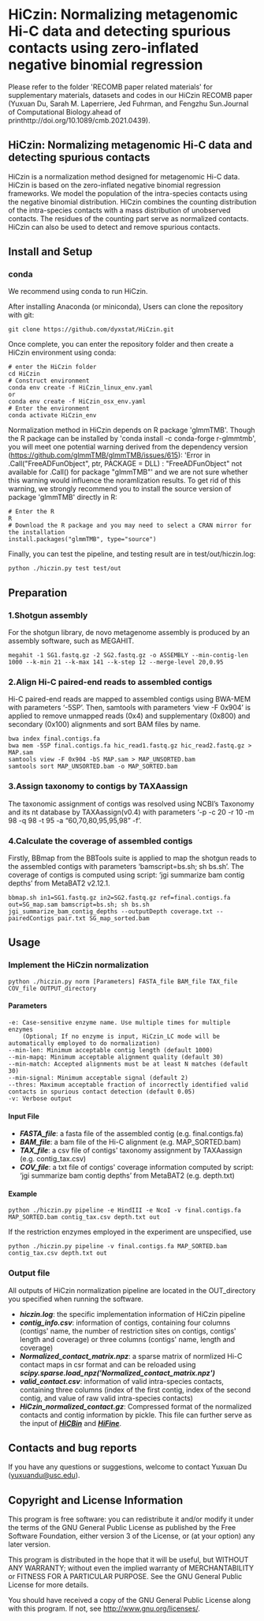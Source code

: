 # HiCzin: Normalizing metagenomic Hi-C data and detecting spurious contacts using zero-inflated negative binomial regression


Please refer to the folder 'RECOMB paper related materials' for supplementary materials, datasets and codes in our HiCzin RECOMB paper (Yuxuan Du, Sarah M. Laperriere, Jed Fuhrman, and Fengzhu Sun.Journal of Computational Biology.ahead of printhttp://doi.org/10.1089/cmb.2021.0439).



## HiCzin: Normalizing metagenomic Hi-C data and detecting spurious contacts
HiCzin is a normalization method designed for metagenomic Hi-C data. HiCzin is based on the zero-inflated negative binomial regression frameworks. We model the population of the intra-species contacts using the negative binomial distribution. HiCzin combines the counting distribution of the intra-species contacts with a mass distribution of unobserved contacts. The residues of the counting part serve as normalized contacts. HiCzin can also be used to detect and remove spurious contacts.

## Install and Setup
### conda
We recommend using conda to run HiCzin.

After installing Anaconda (or miniconda), Users can clone the repository with git:
```
git clone https://github.com/dyxstat/HiCzin.git
```

Once complete, you can enter the repository folder and then create a HiCzin environment using conda:
```
# enter the HiCzin folder
cd HiCzin
# Construct environment
conda env create -f HiCzin_linux_env.yaml 
or
conda env create -f HiCzin_osx_env.yaml
# Enter the environment
conda activate HiCzin_env
```

Normalization method in HiCzin depends on R package 'glmmTMB'. Though the R package can be installed by 'conda install -c conda-forge r-glmmtmb', you will meet one potential warning derived from the dependency version (https://github.com/glmmTMB/glmmTMB/issues/615): 'Error in .Call("FreeADFunObject", ptr, PACKAGE = DLL) : "FreeADFunObject" not available for .Call() for package "glmmTMB"' and we are not sure whether this warning would influence the noramlization results. To get rid of this warning, we strongly recommend you to install the source version of package 'glmmTMB' directly in R:

```
# Enter the R
R
# Download the R package and you may need to select a CRAN mirror for the installation
install.packages("glmmTMB", type="source")
```

Finally, you can test the pipeline, and testing result are in test/out/hiczin.log:
```
python ./hiczin.py test test/out
```

## Preparation
### 1.Shotgun assembly
For the shotgun library, de novo metagenome assembly is produced by an assembly software, such as MEGAHIT.
```
megahit -1 SG1.fastq.gz -2 SG2.fastq.gz -o ASSEMBLY --min-contig-len 1000 --k-min 21 --k-max 141 --k-step 12 --merge-level 20,0.95
```
### 2.Align Hi-C paired-end reads to assembled contigs
Hi-C paired-end reads are mapped to assembled contigs using BWA-MEM with parameters ‘-5SP’. Then, samtools with parameters ‘view -F 0x904’ is applied to remove unmapped reads (0x4) and supplementary (0x800) and secondary (0x100) alignments and sort BAM files by name. 
```
bwa index final.contigs.fa
bwa mem -5SP final.contigs.fa hic_read1.fastq.gz hic_read2.fastq.gz > MAP.sam
samtools view -F 0x904 -bS MAP.sam > MAP_UNSORTED.bam
samtools sort MAP_UNSORTED.bam -o MAP_SORTED.bam
```
### 3.Assign taxonomy to contigs by TAXAassign
The taxonomic assignment of contigs was resolved using NCBI’s Taxonomy and its nt database by TAXAassign(v0.4) with parameters ‘-p -c 20 -r 10 -m 98 -q 98 -t 95 -a “60,70,80,95,95,98” -f’. 

### 4.Calculate the coverage of assembled contigs
Firstly, BBmap from the BBTools suite is applied to map the shotgun reads to the assembled contigs with parameters ‘bamscript=bs.sh; sh bs.sh’. The coverage of contigs is computed using script: ‘jgi summarize bam contig depths’ from MetaBAT2 v2.12.1.
```
bbmap.sh in1=SG1.fastq.gz in2=SG2.fastq.gz ref=final.contigs.fa out=SG_map.sam bamscript=bs.sh; sh bs.sh
jgi_summarize_bam_contig_depths --outputDepth coverage.txt --pairedContigs pair.txt SG_map_sorted.bam
```

## Usage
### Implement the HiCzin normalization
```
python ./hiczin.py norm [Parameters] FASTA_file BAM_file TAX_file COV_file OUTPUT_directory
```
#### Parameters
```
-e: Case-sensitive enzyme name. Use multiple times for multiple enzymes 
    (Optional; If no enzyme is input, HiCzin_LC mode will be automatically employed to do normalization)
--min-len: Minimum acceptable contig length (default 1000)
--min-mapq: Minimum acceptable alignment quality (default 30)
--min-match: Accepted alignments must be at least N matches (default 30)
--min-signal: Minimum acceptable signal (default 2)
--thres: Maximum acceptable fraction of incorrectly identified valid contacts in spurious contact detection (default 0.05)
-v: Verbose output
```
#### Input File

* ***FASTA_file***: a fasta file of the assembled contig (e.g. final.contigs.fa)
* ***BAM_file***: a bam file of the Hi-C alignment (e.g. MAP_SORTED.bam)
* ***TAX_file***: a csv file of contigs' taxonomy assignment by TAXAassign (e.g. contig_tax.csv)
* ***COV_file***: a txt file of contigs' coverage information computed by script: ‘jgi summarize bam contig depths’ from MetaBAT2 (e.g. depth.txt)


#### Example
```
python ./hiczin.py pipeline -e HindIII -e NcoI -v final.contigs.fa MAP_SORTED.bam contig_tax.csv depth.txt out
```
If the restriction enzymes employed in the experiment are unspecified, use
```
python ./hiczin.py pipeline -v final.contigs.fa MAP_SORTED.bam contig_tax.csv depth.txt out
```


### Output file
All outputs of HiCzin normalization pipeline are located in the OUT_directory you specified when running the software. 

* ***hiczin.log***: the specific implementation information of HiCzin pipeline
* ***contig_info.csv***: information of contigs, containing four columns (contigs' name, the number of restriction sites on contigs, contigs' length 
and coverage) or three columns (contigs' name, length and coverage)
* ***Normalized_contact_matrix.npz***: a sparse matrix of normlized Hi-C contact maps in csr format and can be reloaded using ***scipy.sparse.load_npz('Normalized_contact_matrix.npz')***
* ***valid_contact.csv***: information of valid intra-species contacts, containing three columns (index of the first contig, index of the second contig, and value of raw valid  intra-species contacts)
* ***HiCzin_normalized_contact.gz***: Compressed format of the normalized contacts and contig information by pickle. This file can further serve as the input of [***HiCBin***](https://github.com/dyxstat/HiCBin) and [***HiFine***](https://github.com/dyxstat/HiFine).


## Contacts and bug reports
If you have any questions or suggestions, welcome to contact Yuxuan Du (yuxuandu@usc.edu).


## Copyright and License Information
This program is free software: you can redistribute it and/or modify it under the terms of the GNU General Public License as published by the Free Software Foundation, either version 3 of the License, or (at your option) any later version.

This program is distributed in the hope that it will be useful, but WITHOUT ANY WARRANTY; without even the implied warranty of MERCHANTABILITY or FITNESS FOR A PARTICULAR PURPOSE. See the GNU General Public License for more details.

You should have received a copy of the GNU General Public License along with this program. If not, see http://www.gnu.org/licenses/.







